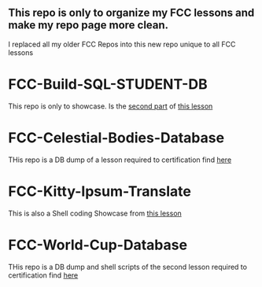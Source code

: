 ## This repo is only to organize my FCC lessons and make my repo page more clean.
I replaced all my older FCC Repos into this new repo unique to all FCC lessons

<h1>FCC-Build-SQL-STUDENT-DB</h1>
This repo is only to showcase. Is the <a href="https://www.freecodecamp.org/learn/relational-database/learn-sql-by-building-a-student-database-part-2/build-a-student-database-part-2">second part</a> of <a href="https://www.freecodecamp.org/learn/relational-database/learn-sql-by-building-a-student-database-part-1/build-a-student-database-part-1">this lesson</a>

<h1>FCC-Celestial-Bodies-Database</h1>
THis repo is a DB dump of a lesson required to certification find <a href="https://www.freecodecamp.org/learn/relational-database/build-a-celestial-bodies-database-project/build-a-celestial-bodies-database"> here </a>

<h1>FCC-Kitty-Ipsum-Translate</h1>
This is also a Shell coding Showcase from <a href="https://www.freecodecamp.org/learn/relational-database/learn-advanced-bash-by-building-a-kitty-ipsum-translator/build-a-kitty-ipsum-translator">this lesson</a> 

<h1>FCC-World-Cup-Database</h1>
THis repo is a DB dump and shell scripts of the second lesson required to certification find <a href="https://www.freecodecamp.org/learn/relational-database/build-a-world-cup-database-project/build-a-world-cup-database"> here </a>
